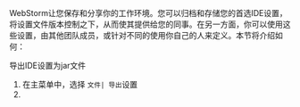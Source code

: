 WebStorm让您保存和分享你的工作环境。您可以归档和存储您的首选IDE设置，将设置文件版本控制之下，从而使其提供给您的同事。在另一方面，你可以使用这些设置，由其他团队成员，或针对不同的使用你自己的人来定义。本节将介绍如何：

导出IDE设置为jar文件
1. 在主菜单中，选择 `文件| 导出`设置
2. 